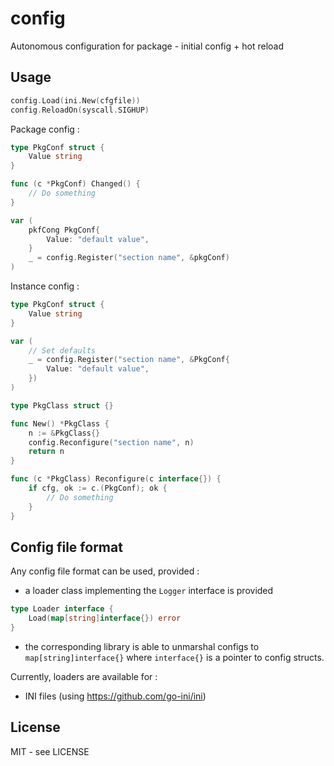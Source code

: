 # config
Autonomous configuration for package - initial config + hot reload

## Usage

```go
config.Load(ini.New(cfgfile))
config.ReloadOn(syscall.SIGHUP)
```

Package config :

```go
type PkgConf struct {
	Value string
}

func (c *PkgConf) Changed() {
	// Do something
}

var (
	pkfCong PkgConf{
		Value: "default value",
	}
	_ = config.Register("section name", &pkgConf)
)
```

Instance config :

```go
type PkgConf struct {
	Value string
}

var (
	// Set defaults
	_ = config.Register("section name", &PkgConf{
		Value: "default value",
	})
)

type PkgClass struct {}

func New() *PkgClass {
	n := &PkgClass{}
	config.Reconfigure("section name", n)
	return n
}

func (c *PkgClass) Reconfigure(c interface{}) {
	if cfg, ok := c.(PkgConf); ok {
		// Do something
	}
}
```

## Config file format

Any config file format can be used, provided :

* a loader class implementing the `Logger` interface is provided
```go
type Loader interface {
	Load(map[string]interface{}) error
}
```
* the corresponding library is able to unmarshal configs to `map[string]interface{}` where `interface{}` is a pointer to config structs.

Currently, loaders are available for :
* INI files (using https://github.com/go-ini/ini)

## License

MIT - see LICENSE
